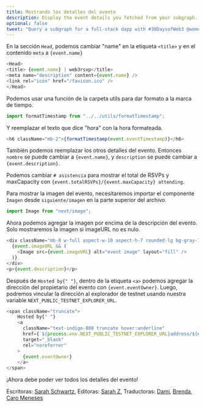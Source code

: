 ```yaml
---
title: Mostrando los detalles del evento
description: Display the event details you fetched from your subgraph.
optional: false
tweet: "Query a subgraph for a full-stack dapp with #30DaysofWeb3 @womenbuildweb3 ⛓"
---
```


En la sección `Head`, podemos cambiar "name" en la etiqueta `<title>` y en el contenido `meta` a `{event.name}`

```javascript
<Head>
<title> {event.name} | web3rsvp</title>
<meta name="description" content={event.name} />
<link rel="icon" href="/favicon.ico" />
</Head>
```

Podemos usar una función de la carpeta utils para dar formato a la marca de tiempo.

```javascript
import formatTimestamp from "../../utils/formatTimestamp";
```


Y reemplazar el texto que dice "hora" con la hora formateada.

```javascript
<h6 className="mb-2">{formatTimestamp(event.eventTimestamp)}</h6>
```

También podemos reemplazar los otros detalles del evento. Entonces `nombre` se puede cambiar a `{event.name}`, y `description` se puede cambiar a `{event.description}`.

Podemos cambiar `# asistencia` para mostrar el total de RSVPs y maxCapacity con `{event.totalRSVPs}/{event.maxCapacity} attending`.

Para mostrar la imagen del evento, necesitaremos importar el componente `Imagen` desde `siguiente/imagen` en la parte superior del archivo.

```javascript
import Image from "next/image";
```

Ahora podemos agregar la imagen por encima de la descripción del evento. Solo mostraremos la imagen si imageURL no es nulo.

```javascript
<div className="mb-8 w-full aspect-w-10 aspect-h-7 rounded-lg bg-gray-100 focus-within:ring-2 focus-within:ring-offset-2 focus-within:ring-offset-gray-100 focus-within:ring-indigo-500 overflow-hidden">
  {event.imageURL && (
    <Image src={event.imageURL} alt="event image" layout="fill" />
  )}
</div>
<p>{event.description}</p>
```

Después de `Hosted by{" "}`, dentro de la etiqueta `<a>` podemos agregar la dirección del propietario del evento con `{event.eventOwner}`. Luego, podremos vincular la dirección al explorador de testnet usando nuestra variable `NEXT_PUBLIC_TESTNET_EXPLORER_URL`.


```javascript
<span className="truncate">
    Hosted by{" "}
    <a
      className="text-indigo-800 truncate hover:underline"
      href={`${process.env.NEXT_PUBLIC_TESTNET_EXPLORER_URL}address/${event.eventOwner}`}
      target="_blank"
      rel="noreferrer"
    >
      {event.eventOwner}
    </a>
</span>
```

¡Ahora debe poder ver todos los detalles del evento!

Escritoras: [Sarah Schwartz](https://twitter.com/schwartzswartz),
Editoras: [Sarah Z](https://twitter.com/haegeez),
Traductoras: [Dami](https://twitter.com/dakitidami), [Brenda](https://twitter.com/engineerbrenda), [Caro Meneses](https://twitter.com/carmedinat)